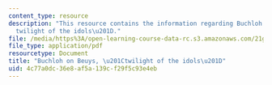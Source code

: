 ```yaml
---
content_type: resource
description: "This resource contains the information regarding Buchloh on Beuys, \u201C\
  twilight of the idols\u201D."
file: /media/https%3A/open-learning-course-data-rc.s3.amazonaws.com/21g-017-germany-and-its-european-context-fall-2002/4c77a0dc36e8af5a139cf29f5c93e4eb_MIT21G_017F02_lec_12.pdf
file_type: application/pdf
resourcetype: Document
title: "Buchloh on Beuys, \u201Ctwilight of the idols\u201D"
uid: 4c77a0dc-36e8-af5a-139c-f29f5c93e4eb
---
```

